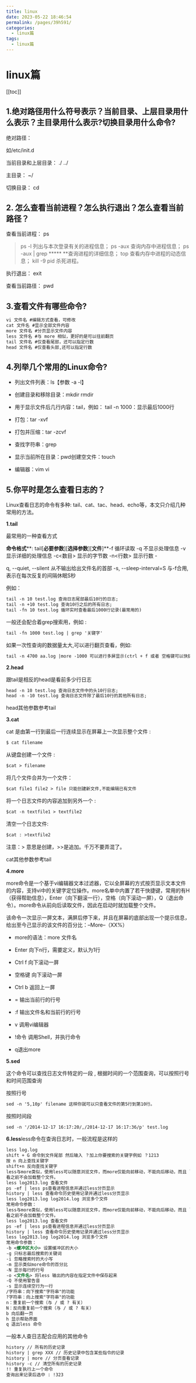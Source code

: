 ```yaml
---
title: linux
date: 2023-05-22 18:46:54
permalink: /pages/39h591/
categories:
  - linux篇
tags:
  - linux篇
---
```

# linux篇

[[toc]]

## 1.绝对路径用什么符号表示？当前目录、上层目录用什么表示？主目录用什么表示?切换目录用什么命令?

绝对路径： 

如/etc/init.d

当前目录和上层目录： ./ ../

主目录： ~/

切换目录： cd

## 2. 怎么查看当前进程？怎么执行退出？怎么查看当前路径？

查看当前进程： ps

> ps -l 列出与本次登录有关的进程信息； ps -aux 查询内存中进程信息； ps -aux | grep ***** **查询进程的详细信息； top 查看内存中进程的动态信息； kill -9 pid 杀死进程。

执行退出： exit

查看当前路径： pwd

## 3.查看文件有哪些命令?

````xml
vi 文件名 #编辑方式查看，可修改
cat 文件名 #显示全部文件内容
more 文件名 #分页显示文件内容
less 文件名 #与 more 相似，更好的是可以往前翻页
tail 文件名 #仅查看尾部，还可以指定行数
head 文件名 #仅查看头部,还可以指定行数
````

## 4.列举几个常用的Linux命令?

+ 列出文件列表：ls【参数 -a -l】

+ 创建目录和移除目录：mkdir rmdir

+ 用于显示文件后几行内容：tail，例如： tail -n 1000：显示最后1000行

+ 打包：tar -xvf

+ 打包并压缩：tar -zcvf

+ 查找字符串：grep

+ 显示当前所在目录：pwd创建空文件：touch

+ 编辑器：vim vi

## 5.你平时是怎么查看日志的？

Linux查看日志的命令有多种: tail、cat、tac、head、echo等，本文只介绍几种常用的方法。

**1.tail**

最常用的一种查看方式

**命令格式****: tail[****必要参数****][****选择参数****][****文件****]**-f 循环读取 -q 不显示处理信息 -v 显示详细的处理信息 -c<数目> 显示的字节数 -n<行数> 显示行数 -

q, --quiet, --silent 从不输出给出文件名的首部 -s, --sleep-interval=S 与-f合用,表示在每次反复的间隔休眠S秒

例如：

````xml
tail -n 10 test.log 查询日志尾部最后10行的日志;
tail -n +10 test.log 查询10行之后的所有日志;
tail -fn 10 test.log 循环实时查看最后1000行记录(最常用的)
````

一般还会配合着grep搜索用，例如 :

````xml
tail -fn 1000 test.log | grep '关键字'
````

如果一次性查询的数据量太大,可以进行翻页查看，例如:

````xml
tail -n 4700 aa.log |more -1000 可以进行多屏显示(ctrl + f 或者 空格键可以快捷键)
````

**2.head**

跟tail是相反的head是看前多少行日志

````xml
head -n 10 test.log 查询日志文件中的头10行日志;
head -n -10 test.log 查询日志文件除了最后10行的其他所有日志;
````

head其他参数参考tail

**3.cat**

cat 是由第一行到最后一行连续显示在屏幕上一次显示整个文件 :

````xml
$ cat filename
````

从键盘创建一个文件 :

````xml
$cat > filename
````

将几个文件合并为一个文件：

````xml
$cat file1 file2 > file 只能创建新文件,不能编辑已有文件
````

将一个日志文件的内容追加到另外一个 :

````xml
$cat -n textfile1 > textfile2
````

清空一个日志文件:

````xml
$cat : >textfile2
````

注意：> 意思是创建，>>是追加。千万不要弄混了。

cat其他参数参考tail

**4.more**

more命令是一个基于vi编辑器文本过滤器，它以全屏幕的方式按页显示文本文件的内容，支持vi中的关键字定位操作。more名单中内置了若干快捷键，常用的有H（获得帮助信息），Enter（向下翻滚一行），空格（向下滚动一屏），Q（退出命令）。more命令从前向后读取文件，因此在启动时就加载整个文件。

该命令一次显示一屏文本，满屏后停下来，并且在屏幕的底部出现一个提示信息，给出至今己显示的该文件的百分比：–More–（XX%）

+ more的语法：more 文件名

+ Enter 向下n行，需要定义，默认为1行

+ Ctrl f 向下滚动一屏

+ 空格键 向下滚动一屏

+ Ctrl b 返回上一屏

+ = 输出当前行的行号

+ :f 输出文件名和当前行的行号

+ v 调用vi编辑器

+ !命令 调用Shell，并执行命令

+ q退出more

**5.sed**

这个命令可以查找日志文件特定的一段 , 根据时间的一个范围查询，可以按照行号和时间范围查询

按照行号

````xml
sed -n '5,10p' filename 这样你就可以只查看文件的第5行到第10行。
````

按照时间段

````xml
sed -n '/2014-12-17 16:17:20/,/2014-12-17 16:17:36/p' test.log
````

**6.less**less命令在查询日志时，一般流程是这样的

````xml
less log.log
shift + G 命令到文件尾部 然后输入 ？加上你要搜索的关键字例如 ？1213
按 n 向上查找关键字
shift+n 反向查找关键字
less与more类似，使用less可以随意浏览文件，而more仅能向前移动，不能向后移动，而且 less 在查
看之前不会加载整个文件。
less log2013.log 查看文件
ps -ef | less ps查看进程信息并通过less分页显示
history | less 查看命令历史使用记录并通过less分页显示
less log2013.log log2014.log 浏览多个文件
常用命令参数：
less与more类似，使用less可以随意浏览文件，而more仅能向前移动，不能向后移动，而且 less 在查
看之前不会加载整个文件。
less log2013.log 查看文件
ps -ef | less ps查看进程信息并通过less分页显示
history | less 查看命令历史使用记录并通过less分页显示
less log2013.log log2014.log 浏览多个文件
常用命令参数：
-b <缓冲区大小> 设置缓冲区的大小
-g 只标志最后搜索的关键词
-i 忽略搜索时的大小写
-m 显示类似more命令的百分比
-N 显示每行的行号
-o <文件名> 将less 输出的内容在指定文件中保存起来
-Q 不使用警告音
-s 显示连续空行为一行
/字符串：向下搜索"字符串"的功能
?字符串：向上搜索"字符串"的功能
n：重复前一个搜索（与 / 或 ? 有关）
N：反向重复前一个搜索（与 / 或 ? 有关）
b 向后翻一页
h 显示帮助界面
q 退出less 命令
````

一般本人查日志配合应用的其他命令

````xml
history // 所有的历史记录
history | grep XXX // 历史记录中包含某些指令的记录
history | more // 分页查看记录
history -c // 清空所有的历史记录
!! 重复执行上一个命令
查询出来记录后选中 : !323
````

